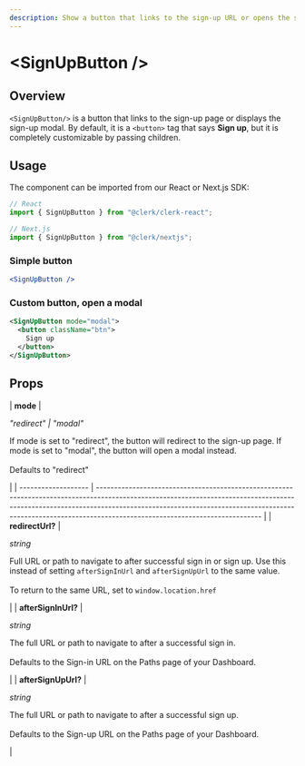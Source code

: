 ```yaml
---
description: Show a button that links to the sign-up URL or opens the sign-up modal
---
```


# \<SignUpButton />

## Overview

`<SignUpButton/>` is a button that links to the sign-up page or displays the sign-up modal. By default, it is a `<button>` tag that says **Sign up**, but it is completely customizable by passing children.

## Usage

The component can be imported from our React or Next.js SDK:

```javascript
// React
import { SignUpButton } from "@clerk/clerk-react";

// Next.js
import { SignUpButton } from "@clerk/nextjs";
```

### Simple button

```jsx
<SignUpButton />
```

### Custom button, open a modal

```xml
<SignUpButton mode="modal">
  <button className="btn">
    Sign up
  </button>
</SignUpButton>
```

## Props

| **mode**           | <p><em>"redirect" | "modal"</em></p><p>If mode is set to "redirect", the button will redirect to the sign-up page. If mode is set to "modal", the button will open a modal instead.<br><br>Defaults to "redirect"</p>                                                                   |
| ------------------- | --------------------------------------------------------------------------------------------------------------------------------------------------------------------------------------------------------------------------------------------------------------------------------------- |
| **redirectUrl?**    | <p><em>string</em></p><p>Full URL or path to navigate to after successful sign in or sign up. Use this instead of setting <code>afterSignInUrl</code> and <code>afterSignUpUrl</code> to the same value.<br><br>To return to the same URL, set to <code>window.location.href</code></p> |
| **afterSignInUrl?** | <p><em>string</em></p><p>The full URL or path to navigate to after a successful sign in.<br><br>Defaults to the Sign-in URL on the Paths page of your Dashboard.</p>                                                                                                                    |
| **afterSignUpUrl?** | <p><em>string</em></p><p>The full URL or path to navigate to after a successful sign up.<br><br>Defaults to the Sign-up URL on the Paths page of your Dashboard.</p>                                                                                                                    |

